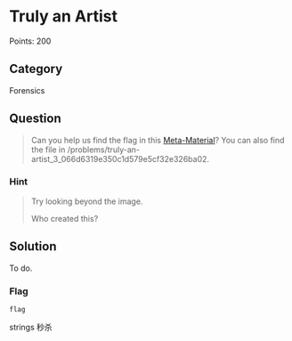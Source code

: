 # Truly an Artist
Points: 200

## Category
Forensics

## Question
>Can you help us find the flag in this [Meta-Material](files/2018.png)? You can also find the file in /problems/truly-an-artist_3_066d6319e350c1d579e5cf32e326ba02. 

### Hint
>Try looking beyond the image.
>
>Who created this?

## Solution
To do.

### Flag
`flag`


strings 秒杀
